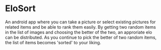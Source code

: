 # EloSort 

An android app where you can take a picture or select existing pictures for related items and
be able to rank them easily. By getting two random items in the list of images and choosing the 
better of the two, an approriate elo can be distributed. 
As you continue to pick the better of two random items, 
the list of items becomes 'sorted' to your liking.
